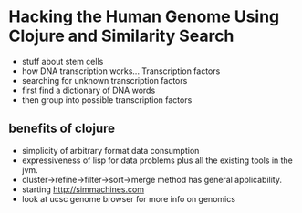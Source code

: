 # Hacking the Human Genome Using Clojure and Similarity Search
* stuff about stem cells
* how DNA transcription works... Transcription factors
* searching for unknown transcription factors
* first find a dictionary of DNA words
* then group into possible transcription factors

## benefits of clojure
* simplicity of arbitrary format data consumption
* expressiveness of lisp for data problems plus all the existing tools in the jvm. 
* cluster->refine->filter->sort->merge method has general applicability. 
* starting http://simmachines.com
* look at ucsc genome browser for more info on genomics